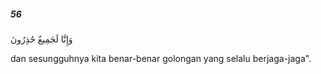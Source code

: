 ##### 56

<span class="ayah">وَإِنَّا لَجَمِيعٌ حَٰذِرُونَ</span>

<span class="ayah_translation">dan sesungguhnya kita benar-benar golongan yang selalu berjaga-jaga".</span>
